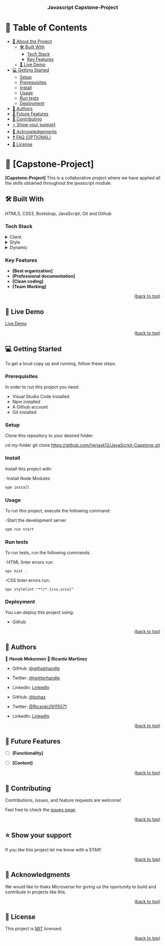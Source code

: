 <a name="readme-top"></a>


<div align="center">

  <h3><b>Javascript Capstone-Project</b></h3>

</div>


# 📗 Table of Contents

- [📖 About the Project](#about-project)
  - [🛠 Built With](#built-with)
    - [Tech Stack](#tech-stack)
    - [Key Features](#key-features)
  - [🚀 Live Demo](#live-demo)
- [💻 Getting Started](#getting-started)
  - [Setup](#setup)
  - [Prerequisites](#prerequisites)
  - [Install](#install)
  - [Usage](#usage)
  - [Run tests](#run-tests)
  - [Deployment](#deployment)
- [👥 Authors](#authors)
- [🔭 Future Features](#future-features)
- [🤝 Contributing](#contributing)
- [⭐️ Show your support](#support)
- [🙏 Acknowledgements](#acknowledgements)
- [❓ FAQ (OPTIONAL)](#faq)
- [📝 License](#license)


# 📖 [Capstone-Project] <a name="about-project"></a>


**[Capstone-Project]** This is a collaborative project where we have applied all the skills obtained throughout the javascript module.

## 🛠 Built With <a name="built-with"></a>

HTML5, CSS3, Bootstrap, JavaScript, Git and Github

### Tech Stack <a name="tech-stack"></a>


<details>
  <summary>Client</summary>
  <ul>
    <li><a href="#">HTML</a></li>
  </ul>
</details>

<details>
  <summary>Style</summary>
  <ul>
    <li><a href="#">CSS</a></li>
  </ul>
</details>

<details>
  <summary>Dynamic</summary>
  <ul>
    <li><a href="#">JavaScript</a></li>
  </ul>
</details>


### Key Features <a name="key-features"></a>

- **[Best organization]**
- **[Professional documentation]**
- **[Clean coding]**
- **[Team Working]**

<p align="right">(<a href="#readme-top">back to top</a>)</p>

## 🚀 Live Demo <a name="live-demo"></a>

 [Live Demo](https://henask12.github.io/JavaScript-Capstone/dist/index.html)   

<p align="right">(<a href="#readme-top">back to top</a>)</p>

## 💻 Getting Started <a name="getting-started"></a>

To get a local copy up and running, follow these steps.

### Prerequisites

In order to run this project you need:

- Visual Studio Code installed
- Npm installed
- A Github account
- Git installed

### Setup

Clone this repository to your desired folder:

cd my-folder
git clone https://github.com/henask12/JavaScript-Capstone.git

### Install


Install this project with:

-Install Node Modules

```sh
npm install
```

### Usage

To run this project, execute the following command:

-Start the development server

```sh
npm run start
```

### Run tests

To run tests, run the following commands:

-HTML linter errors run:

``` npx hint . ```

-CSS linter errors run:

``npx stylelint "**/*.{css,scss}"``

### Deployment

You can deploy this project using: 

- Github

<p align="right">(<a href="#readme-top">back to top</a>)</p>


## 👥 Authors <a name="authors"></a>

👤 **Henok Mekonnen**
👤 **Ricardo Martínez**

- GitHub: [@githubhandle](https://github.com/henask12)
- Twitter: [@twitterhandle](https://twitter.com/henok_mekonnen3)
- LinkedIn: [LinkedIn](https://www.linkedin.com/in/henok-mekonnen-491685188)

- GitHub: [@bohaz](https://github.com/bohaz)
- Twitter: [@Ricardo29115571](https://twitter.com/twitterhandle)
- LinkedIn: [LinkedIn](https://linkedin.com/in/linkedinhandle)


<p align="right">(<a href="#readme-top">back to top</a>)</p>


## 🔭 Future Features <a name="future-features"></a>


- [ ] **[Functionality]**
- [ ] **[Content]**


<p align="right">(<a href="#readme-top">back to top</a>)</p>


## 🤝 Contributing <a name="contributing"></a>

Contributions, issues, and feature requests are welcome!

Feel free to check the [issues page](https://github.com/henask12/JavaScript-Capstone/issues).

<p align="right">(<a href="#readme-top">back to top</a>)</p>


## ⭐️ Show your support <a name="support"></a>


If you like this project let me know with a STAR!

<p align="right">(<a href="#readme-top">back to top</a>)</p>


## 🙏 Acknowledgments <a name="acknowledgements"></a>

We would like to thaks Microverse for giving us the oportunity to build and contribute in projects like this. 

<p align="right">(<a href="#readme-top">back to top</a>)</p>


## 📝 License <a name="license"></a>

This project is [MIT](./LICENSE) licensed.


<p align="right">(<a href="#readme-top">back to top</a>)</p>